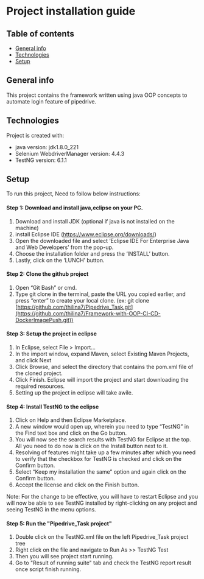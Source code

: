 # Project installation guide

## Table of contents
* [General info](#general-info)
* [Technologies](#technologies)
* [Setup](#setup)

## General info
This project contains the framework written using java OOP concepts to automate login feature of pipedrive.
	
## Technologies
Project is created with:
* java version: jdk1.8.0_221
* Selenium WebdriverManager version: 4.4.3
* TestNG version: 6.1.1
	
## Setup
To run this project, Need to follow below instructions:

#### Step 1: Download and install java,eclipse on your PC.
1. Download and install JDK (optional if java is not installed on the machine) 
2. install Eclipse IDE (https://www.eclipse.org/downloads/)
3. Open the downloaded file and select ‘Eclipse IDE For Enterprise Java and Web Developers’ from the pop-up.
4. Choose the installation folder and press the ‘INSTALL’ button.
5. Lastly, click on the ‘LUNCH’ button.

#### Step 2: Clone the github project
1. Open “Git Bash” or cmd.
2. Type git clone in the terminal, paste the URL you copied earlier, and press “enter” to create your local clone. (ex: git clone [https://github.com/thilina7/Pipedrive_Task.git](https://github.com/thilina7/Framework-with-OOP-CI-CD-DockerImagePush.git))

#### Step 3: Setup the project in eclipse
1. In Eclipse, select File > Import…
2. In the import window, expand Maven, select Existing Maven Projects, and click Next
3. Click Browse, and select the directory that contains the pom.xml file of the cloned project.
4. Click Finish. Eclipse will import the project and start downloading the required resources.
5. Setting up the project in eclipse will take awile.

#### Step 4: Install TestNG to the eclipse
1. Click on Help and then Eclipse Marketplace.
2. A new window would open up, wherein you need to type “TestNG” in the Find text box and click on the Go button.
3. You will now see the search results with TestNG for Eclipse at the top. All you need to do now is click on the Install button next to it.
4. Resolving of features might take up a few minutes after which you need to verify that the checkbox for TestNG is checked and click on the Confirm button.
5. Select “Keep my installation the same” option and again click on the Confirm button.
6. Accept the license and click on the Finish button.

Note: For the change to be effective, you will have to restart Eclipse and you will now be able to see TestNG installed by right-clicking on any project and seeing TestNG in the menu options.

#### Step 5: Run the "Pipedrive_Task project"
1. Double click on the TestNG.xml file on the left Pipedrive_Task project tree
2. Right click on the file and navigate to Run As >> TestNG Test
3. Then you will see project start running.
4. Go to "Result of running suite" tab and check the TestNG report result once script finish running.
